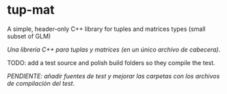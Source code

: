 # tup-mat
A simple, header-only C++ library for tuples and matrices types (small subset of GLM) 

_Una librería C++ para tuplas y matrices (en un único archivo de cabecera)_.

TODO: add a test source and polish build folders so they compile the test.

_PENDIENTE: añadir fuentes de test y mejorar las carpetas con los archivos de compilación del test_.
